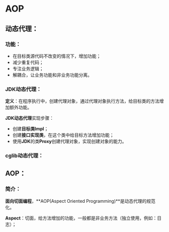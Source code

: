 # AOP

## 动态代理：

### 功能：

* 在目标类源代码不改变的情况下，增加功能；
* 减少重复代码；
* 专注业务逻辑；
* 解耦合，让业务功能和非业务功能分离。

### JDK动态代理：

**定义**：在程序执行中，创建代理对象，通过代理对象执行方法，给目标类的方法增加额外功能。

**JDK动态代理**实现步骤：

* 创建**目标类Impl**；
* 创建**接口实现类**，在这个类中给目标方法增加功能；
* 使用**JDK**的类**Proxy**创建代理对象，实现创建对象的能力。



### cglib动态代理：



## AOP：

### 简介：

**面向切面编程**，**AOP(Aspect Oriented Programming)**是动态代理的规范化。

**Aspect**：切面，给方法增加的功能，一般都是非业务方法（独立使用，例如：日志）；















